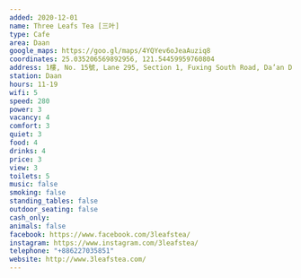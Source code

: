 ```yaml
---
added: 2020-12-01
name: Three Leafs Tea [三叶]
type: Cafe
area: Daan
google_maps: https://goo.gl/maps/4YQYev6oJeaAuziq8
coordinates: 25.035206569892956, 121.54459959760804
address: 1樓, No. 15號, Lane 295, Section 1, Fuxing South Road, Da’an District, Taipei City, Taiwan 106
station: Daan
hours: 11-19
wifi: 5
speed: 280
power: 3
vacancy: 4
comfort: 3
quiet: 3
food: 4
drinks: 4
price: 3
view: 3
toilets: 5
music: false
smoking: false
standing_tables: false
outdoor_seating: false
cash_only: 
animals: false
facebook: https://www.facebook.com/3leafstea/
instagram: https://www.instagram.com/3leafstea/
telephone: "+886227035851"
website: http://www.3leafstea.com/
---
```

